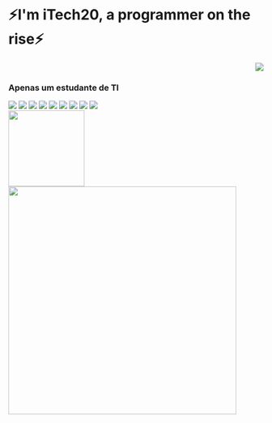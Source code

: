 <h1>⚡I'm iTech20, a programmer on the rise⚡</h1>
<div>
  <div align="end">
    <img src="https://i.kym-cdn.com/photos/images/original/001/001/386/b99.gif">
  </div>
  <div align="start">
    <h3>Apenas um estudante de TI</h3>
  </div>
  
</div
<div>
  <a href="https://www.linkedin.com/in/marcus-vinicius-hon%C3%B3rio-gon%C3%A7alves-ribeiro-201302225/"><img src="https://img.shields.io/badge/LinkedIn-0077B5?style=for-    the-badge&logo=linkedin&logoColor=white"></a>
  <a href="mailto:marcusviniciushgr@gmail.com"><img src="https://img.shields.io/badge/Gmail-D14836?style=for-the-badge&logo=gmail&logoColor=white"></a>
  <img src="https://img.shields.io/badge/Windows-0078D6?style=for-the-badge&logo=windows&logoColor=white">
  <img src="https://img.shields.io/badge/HTML5-E34F26?style=for-the-badge&logo=html5&logoColor=white">
  <img src="https://img.shields.io/badge/CSS3-1572B6?style=for-the-badge&logo=css3&logoColor=white">
  <img src="https://img.shields.io/badge/PHP-777BB4?style=for-the-badge&logo=php&logoColor=white">
  <img src="https://img.shields.io/badge/Bootstrap-563D7C?style=for-the-badge&logo=bootstrap&logoColor=white">
  <img src="https://img.shields.io/badge/MySQL-00000F?style=for-the-badge&logo=mysql&logoColor=white">
  <img src="https://img.shields.io/badge/Microsoft_Office-D83B01?style=for-the-badge&logo=microsoft-office&logoColor=white">
</div>

<div align-center>
 <img height="150em" src="https://github-readme-stats.vercel.app/api?username=iTech20&show_icons=true&theme=dracula&include_all_commits=true&count_private=true"/>
    <img width="450em" src="https://github-readme-stats.vercel.app/api/top-langs/?username=iTech20&layout=compact&langs_count=7&theme=dracula"/>
</div>
